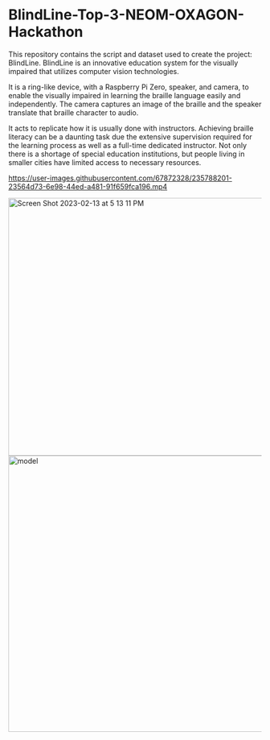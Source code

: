 # BlindLine-Top-3-NEOM-OXAGON-Hackathon
This repository contains the script and dataset used to create the project: BlindLine. BlindLine is an innovative education system for the visually impaired that utilizes computer vision technologies.

It is a ring-like device, with a Raspberry Pi Zero, speaker, and camera, to enable the visually impaired in learning the braille language easily and independently. The camera captures an image of the braille and the speaker translate that braille character to audio. 

It acts to replicate how it is usually done with instructors. Achieving braille literacy can be a daunting task due the extensive supervision required for the learning process as well as a full-time dedicated instructor. Not only there is a shortage of special education institutions, but people living in smaller cities have limited access to necessary resources.

https://user-images.githubusercontent.com/67872328/235788201-23564d73-6e98-44ed-a481-91f659fca196.mp4

<img width="512" alt="Screen Shot 2023-02-13 at 5 13 11 PM" src="https://user-images.githubusercontent.com/67872328/235856868-a4b03d51-ed08-4f8e-8294-d48eae5c783b.png">
<img width="549" alt="model" src="https://user-images.githubusercontent.com/67872328/235856936-e9b512b0-bf7b-4250-b5c9-608d42caf85a.png">
